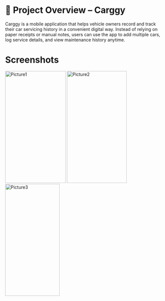 # 🚗 Project Overview – Carggy
Carggy is a mobile application that helps vehicle owners record and track their car servicing history in a convenient digital way. Instead of relying on paper receipts or manual notes, users can use the app to add multiple cars, log service details, and view maintenance history anytime.

# Screenshots
<img width="195" height="360" alt="Picture1" src="https://github.com/user-attachments/assets/172e20b5-e077-4691-84f7-db7f3cf42397" />
<img width="192" height="360" alt="Picture2" src="https://github.com/user-attachments/assets/34994ea5-0548-450e-8051-94e1b4499baa" />
<img width="175" height="360" alt="Picture3" src="https://github.com/user-attachments/assets/bdc004ff-b43f-4156-85e8-6c06464d2b0b" />

